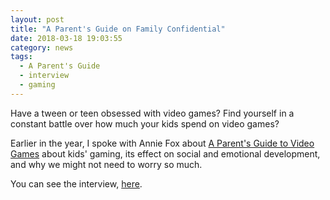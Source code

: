 ```yaml
---
layout: post
title: "A Parent's Guide on Family Confidential"
date: 2018-03-18 19:03:55
category: news
tags:
  - A Parent's Guide
  - interview
  - gaming
---
```


Have a tween or teen obsessed with video games? Find yourself in a constant battle over how much your kids spend on video games?

Earlier in the year, I spoke with Annie Fox about [A Parent's Guide to Video Games](https://www.amazon.com/Parents-Guide-Video-Games-understanding/dp/1537359835/ref=sr_1_1?s=books&ie=UTF8&qid=1521417889&sr=1-1&keywords=a+parent%27s+guide+to+video+games) about kids' gaming, its effect on social and emotional development, and why we might not need to worry so much.

You can see the interview, [here](http://familyconfidential.com/fcv102-good-news-about-kids-and-video-games-rachel-kowert/).
